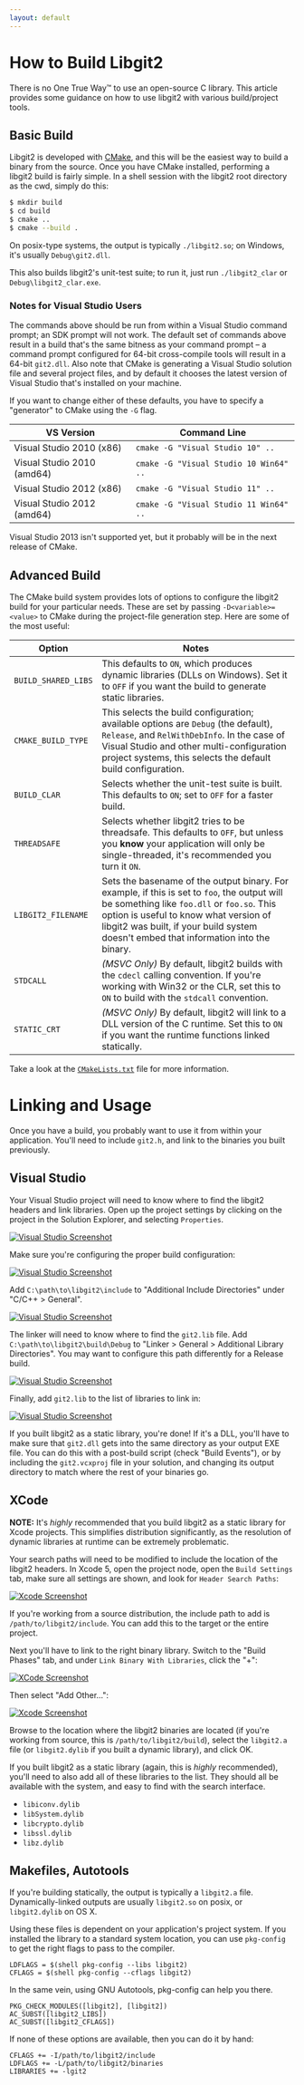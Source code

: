 ```yaml
---
layout: default
---
```


# How to Build Libgit2

There is no One True Way™ to use an open-source C library.
This article provides some guidance on how to use libgit2 with various build/project tools.

## Basic Build

Libgit2 is developed with [CMake](http://www.cmake.org/), and this will be the easiest way to build a binary from the source.
Once you have CMake installed, performing a libgit2 build is fairly simple.
In a shell session with the libgit2 root directory as the cwd, simply do this:

```bash
$ mkdir build
$ cd build
$ cmake ..
$ cmake --build .
```

On posix-type systems, the output is typically `./libgit2.so`; on Windows, it's usually `Debug\git2.dll`.

This also builds libgit2's unit-test suite; to run it, just run `./libgit2_clar` or `Debug\libgit2_clar.exe`.

### Notes for Visual Studio Users

The commands above should be run from within a Visual Studio command prompt; an SDK prompt will not work.
The default set of commands above result in a build that's the same bitness as your command prompt – a command prompt configured for 64-bit cross-compile tools will result in a 64-bit `git2.dll`.
Also note that CMake is generating a Visual Studio solution file and several project files, and by default it chooses the latest version of Visual Studio that's installed on your machine.

If you want to change either of these defaults, you have to specify a "generator" to CMake using the `-G` flag.

| VS Version | Command Line |
| ---------- | ------------ |
| Visual Studio 2010 (x86) | `cmake -G "Visual Studio 10" ..` |
| Visual Studio 2010 (amd64) | `cmake -G "Visual Studio 10 Win64" ..` |
| Visual Studio 2012 (x86) | `cmake -G "Visual Studio 11" ..` |
| Visual Studio 2012 (amd64) | `cmake -G "Visual Studio 11 Win64" ..` |

Visual Studio 2013 isn't supported yet, but it probably will be in the next release of CMake.

## Advanced Build

The CMake build system provides lots of options to configure the libgit2 build for your particular needs.
These are set by passing `-D<variable>=<value>` to CMake during the project-file generation step.
Here are some of the most useful:

| Option | Notes |
| --- | --- |
| `BUILD_SHARED_LIBS` | This defaults to `ON`, which produces dynamic libraries (DLLs on Windows). Set it to `OFF` if you want the build to generate static libraries. |
| `CMAKE_BUILD_TYPE` | This selects the build configuration; available options are `Debug` (the default), `Release`, and `RelWithDebInfo`. In the case of Visual Studio and other multi-configuration project systems, this selects the default build configuration. |
| `BUILD_CLAR` | Selects whether the unit-test suite is built. This defaults to `ON`; set to `OFF` for a faster build. |
| `THREADSAFE` | Selects whether libgit2 tries to be threadsafe. This defaults to `OFF`, but unless you **know** your application will only be single-threaded, it's recommended you turn it `ON`. |
| `LIBGIT2_FILENAME` | Sets the basename of the output binary. For example, if this is set to `foo`, the output will be something like `foo.dll` or `foo.so`. This option is useful to know what version of libgit2 was built, if your build system doesn't embed that information into the binary. |
| `STDCALL` | *(MSVC Only)* By default, libgit2 builds with the `cdecl` calling convention.  If you're working with Win32 or the CLR, set this to `ON` to build with the `stdcall` convention. |
| `STATIC_CRT` | *(MSVC Only)* By default, libgit2 will link to a DLL version of the C runtime. Set this to `ON` if you want the runtime functions linked statically. |

Take a look at the [`CMakeLists.txt`](https://github.com/libgit2/libgit2/blob/development/CMakeLists.txt) file for more information.

# Linking and Usage

Once you have a build, you probably want to use it from within your application.
You'll need to include `git2.h`, and link to the binaries you built previously.

## Visual Studio

Your Visual Studio project will need to know where to find the libgit2 headers and link libraries.
Open up the project settings by clicking on the project in the Solution Explorer, and selecting `Properties`.

[![Visual Studio Screenshot](vs-0.png)](vs-0.png)

Make sure you're configuring the proper build configuration:

[![Visual Studio Screenshot](vs-1.png)](vs-1.png)

Add `C:\path\to\libgit2\include` to "Additional Include Directories" under "C/C++ > General".

[![Visual Studio Screenshot](vs-2.png)](vs-2.png)

The linker will need to know where to find the `git2.lib` file.
Add `C:\path\to\libgit2\build\Debug` to "Linker > General > Additional Library Directories".
You may want to configure this path differently for a Release build.

[![Visual Studio Screenshot](vs-3.png)](vs-3.png)

Finally, add `git2.lib` to the list of libraries to link in:

[![Visual Studio Screenshot](vs-4.png)](vs-4.png)

If you built libgit2 as a static library, you're done!
If it's a DLL, you'll have to make sure that `git2.dll` gets into the same directory as your output EXE file.
You can do this with a post-build script (check "Build Events"), or by including the `git2.vcxproj` file in your solution, and changing its output directory to match where the rest of your binaries go.

## XCode

**NOTE:** It's *highly* recommended that you build libgit2 as a static library for Xcode projects.
This simplifies distribution significantly, as the resolution of dynamic libraries at runtime can be extremely problematic.

Your search paths will need to be modified to include the location of the libgit2 headers.
In Xcode 5, open the project node, open the `Build Settings` tab, make sure all settings are shown, and look for `Header Search Paths`:

[![Xcode Screenshot](xcode-headers.png)](xcode-headers.png)

If you're working from a source distribution, the include path to add is `/path/to/libgit2/include`.
You can add this to the target or the entire project.

Next you'll have to link to the right binary library.
Switch to the "Build Phases" tab, and under `Link Binary With Libraries`, click the "+":

[![XCode Screenshot](xcode-link1.png)](xcode-link1.png)

Then select "Add Other…":

[![Xcode Screenshot](xcode-link2.png)](xcode-link2.png)

Browse to the location where the libgit2 binaries are located (if you're working from source, this is `/path/to/libgit2/build`), select the `libgit2.a` file (or `libgit2.dylib` if you built a dynamic library), and click OK.

If you built libgit2 as a static library (again, this is *highly* recommended), you'll need to also add all of these libraries to the list.
They should all be available with the system, and easy to find with the search interface.

* `libiconv.dylib`
* `libSystem.dylib`
* `libcrypto.dylib`
* `libssl.dylib`
* `libz.dylib`


## Makefiles, Autotools

If you're building statically, the output is typically a `libgit2.a` file.
Dynamically-linked outputs are usually `libgit2.so` on posix, or `libgit2.dylib` on OS X.

Using these files is dependent on your application's project system.
If you installed the library to a standard system location, you can use `pkg-config` to get the right flags to pass to the compiler.

```
LDFLAGS = $(shell pkg-config --libs libgit2)
CFLAGS = $(shell pkg-config --cflags libgit2)
```

In the same vein, using GNU Autotools, pkg-config can help you there.

```
PKG_CHECK_MODULES([libgit2], [libgit2])
AC_SUBST([libgit2_LIBS])
AC_SUBST([libgit2_CFLAGS])
```

If none of these options are available, then you can do it by hand:

```
CFLAGS += -I/path/to/libgit2/include
LDFLAGS += -L/path/to/libgit2/binaries
LIBRARIES += -lgit2
```
